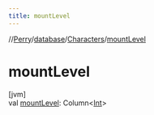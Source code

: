 ```yaml
---
title: mountLevel
---
```

//[Perry](../../../index.html)/[database](../index.html)/[Characters](index.html)/[mountLevel](mount-level.html)



# mountLevel



[jvm]\
val [mountLevel](mount-level.html): Column<[Int](https://kotlinlang.org/api/latest/jvm/stdlib/kotlin/-int/index.html)>




